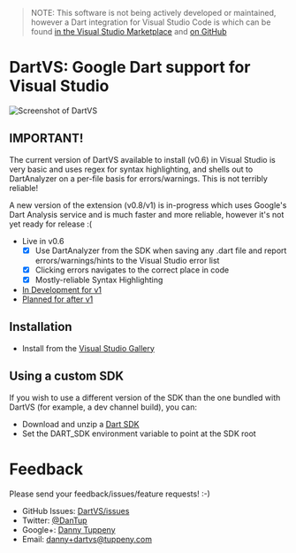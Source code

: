 > NOTE: This software is not being actively developed or maintained, however a Dart integration for Visual Studio Code is which can be found [in the Visual Studio Marketplace](https://marketplace.visualstudio.com/items?itemName=Dart-Code.dart-code) and [on GitHub](https://github.com/Dart-Code/Dart-Code)

DartVS: Google Dart support for Visual Studio
=========

![Screenshot of DartVS](DanTup.DartVS.Vsix/Screenshot.png)

## IMPORTANT!
The current version of DartVS available to install (v0.6) in Visual Studio is very basic and uses regex for syntax highlighting,
and shells out to DartAnalyzer on a per-file basis for errors/warnings. This is not terribly reliable!

A new version of the extension (v0.8/v1) is in-progress which uses Google's Dart Analysis service and is much faster and more reliable, however it's not yet ready for release :(

- Live in v0.6
  - [x] Use DartAnalyzer from the SDK when saving any .dart file and report errors/warnings/hints to the Visual Studio error list
  - [x] Clicking errors navigates to the correct place in code
  - [x] Mostly-reliable Syntax Highlighting
- [In Development for v1](/../../issues?q=is%3Aissue+milestone%3A0.8)
- [Planned for after v1](/../../issues?q=is%3Aissue+milestone%3APost-1.0)

## Installation
- Install from the [Visual Studio Gallery](http://visualstudiogallery.msdn.microsoft.com/69112f14-62d0-40fb-9ccc-03e3534e7121)

## Using a custom SDK
If you wish to use a different version of the SDK than the one bundled with DartVS (for example, a dev channel build), you can:
- Download and unzip a [Dart SDK](https://www.dartlang.org/tools/sdk/)
- Set the DART_SDK environment variable to point at the SDK root


Feedback
===
Please send your feedback/issues/feature requests! :-)

- GitHub Issues: [DartVS/issues](https://github.com/DartVS/DartVS/issues)
- Twitter: [@DanTup](https://twitter.com/DanTup)
- Google+: [Danny Tuppeny](http://profile.dantup.com/)
- Email: [danny+dartvs@tuppeny.com](mailto:danny+dartvs@tuppeny.com)
